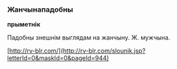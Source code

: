 ### Жанчынападобны
**прыметнік**

Падобны знешнім выглядам на жанчыну. Ж. мужчына.

<a rel="author">[http://rv-blr.com/](http://rv-blr.com/slounik.jsp?letterId=0&maskId=0&pageId=944)</a>
